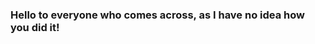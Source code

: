 ### Hello to everyone who comes across, as I have no idea how you did it!

<!--
**maniazelazowska/maniazelazowska** is a ✨ _special_ ✨ repository because its `README.md` (this file) appears on your GitHub profile.

- 🔭 I’m currently working on: pretty much everything that isn't my field of expertise.
- 🌱 I’m currently learning how to use this website.
- 📫 How to reach me: currently unable to as this is nothing but my personal field of training
- 😄 Pronouns: she/her, he/him, whichever you prefer
- ⚡ Fun fact: majoring in japanese studies was the biggest mistake of my life, but I don't regret it one bit!
-->
